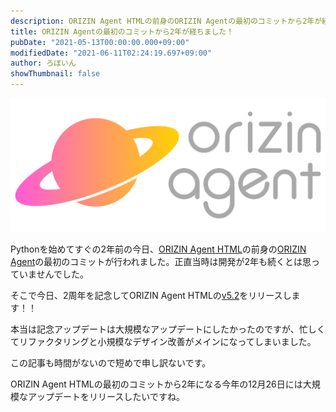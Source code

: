 ```yaml
---
description: ORIZIN Agent HTMLの前身のORIZIN Agentの最初のコミットから2年が経ちました。それを記念して、ORIZIN Agent HTMLのv5.2をリリースしました。
title: ORIZIN Agentの最初のコミットから2年が経ちました！
pubDate: "2021-05-13T00:00:00.000+09:00"
modifiedDate: "2021-06-11T02:24:19.697+09:00"
author: ろぼいん
showThumbnail: false
---
```


![ORIZIN Agent HTMLのロゴ](./landscape_logo2.svg)

Pythonを始めてすぐの2年前の今日、[ORIZIN Agent HTML](https://github.com/Robot-Inventor/ORIZIN-Agent-HTML)の前身の[ORIZIN Agent](https://github.com/Robot-Inventor/ORIZIN_Agent)の最初のコミットが行われました。正直当時は開発が2年も続くとは思っていませんでした。

そこで今日、2周年を記念してORIZIN Agent HTMLの[v5.2](https://github.com/Robot-Inventor/ORIZIN-Agent-HTML/releases)をリリースします！！

本当は記念アップデートは大規模なアップデートにしたかったのですが、忙しくてリファクタリングと小規模なデザイン改善がメインになってしまいました。

この記事も時間がないので短めで申し訳ないです。

ORIZIN Agent HTMLの最初のコミットから2年になる今年の12月26日には大規模なアップデートをリリースしたいですね。
